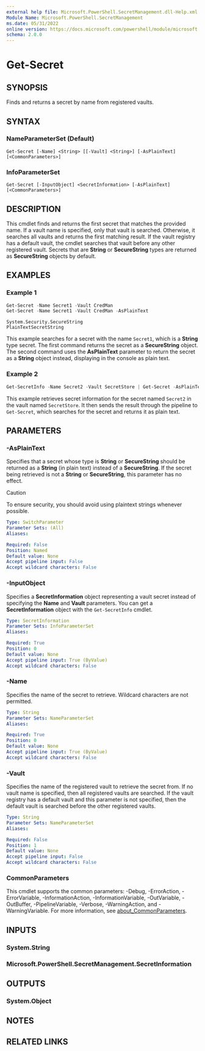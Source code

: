 ```yaml
---
external help file: Microsoft.PowerShell.SecretManagement.dll-Help.xml
Module Name: Microsoft.PowerShell.SecretManagement
ms.date: 05/31/2022
online version: https://docs.microsoft.com/powershell/module/microsoft.powershell.secretmanagement/get-secret?view=ps-modules&wt.mc_id=ps-gethelp
schema: 2.0.0
---
```


# Get-Secret

## SYNOPSIS
Finds and returns a secret by name from registered vaults.

## SYNTAX

### NameParameterSet (Default)

```
Get-Secret [-Name] <String> [[-Vault] <String>] [-AsPlainText] [<CommonParameters>]
```

### InfoParameterSet

```
Get-Secret [-InputObject] <SecretInformation> [-AsPlainText] [<CommonParameters>]
```

## DESCRIPTION

This cmdlet finds and returns the first secret that matches the provided name. If a vault name is
specified, only that vault is searched. Otherwise, it searches all vaults and returns the first
matching result. If the vault registry has a default vault, the cmdlet searches that vault before
any other registered vault. Secrets that are **String** or **SecureString** types are returned as
**SecureString** objects by default.

## EXAMPLES

### Example 1

```powershell
Get-Secret -Name Secret1 -Vault CredMan
Get-Secret -Name Secret1 -Vault CredMan -AsPlainText
```

```output
System.Security.SecureString
PlainTextSecretString
```

This example searches for a secret with the name `Secret1`, which is a **String** type secret. The
first command returns the secret as a **SecureString** object. The second command uses the
**AsPlainText** parameter to return the secret as a **String** object instead, displaying in the
console as plain text.

### Example 2

```powershell
Get-SecretInfo -Name Secret2 -Vault SecretStore | Get-Secret -AsPlainText
```

This example retrieves secret information for the secret named `Secret2` in the vault named
`SecretStore`. It then sends the result through the pipeline to `Get-Secret`, which searches for the
secret and returns it as plain text.

## PARAMETERS

### -AsPlainText

Specifies that a secret whose type is **String** or **SecureString** should be returned as a
**String** (in plain text) instead of a **SecureString**. If the secret being retrieved is not a
**String** or **SecureString**, this parameter has no effect.

> [!CAUTION]
> To ensure security, you should avoid using plaintext strings whenever possible.

```yaml
Type: SwitchParameter
Parameter Sets: (All)
Aliases:

Required: False
Position: Named
Default value: None
Accept pipeline input: False
Accept wildcard characters: False
```

### -InputObject

Specifies a **SecretInformation** object representing a vault secret instead of specifying the
**Name** and **Vault** parameters. You can get a **SecretInformation** object with the
`Get-SecretInfo` cmdlet.

```yaml
Type: SecretInformation
Parameter Sets: InfoParameterSet
Aliases:

Required: True
Position: 0
Default value: None
Accept pipeline input: True (ByValue)
Accept wildcard characters: False
```

### -Name

Specifies the name of the secret to retrieve. Wildcard characters are not permitted.

```yaml
Type: String
Parameter Sets: NameParameterSet
Aliases:

Required: True
Position: 0
Default value: None
Accept pipeline input: True (ByValue)
Accept wildcard characters: False
```

### -Vault

Specifies the name of the registered vault to retrieve the secret from. If no vault name is
specified, then all registered vaults are searched. If the vault registry has a default vault and
this parameter is not specified, then the default vault is searched before the other registered
vaults.

```yaml
Type: String
Parameter Sets: NameParameterSet
Aliases:

Required: False
Position: 1
Default value: None
Accept pipeline input: False
Accept wildcard characters: False
```

### CommonParameters

This cmdlet supports the common parameters: -Debug, -ErrorAction, -ErrorVariable,
-InformationAction, -InformationVariable, -OutVariable, -OutBuffer, -PipelineVariable, -Verbose,
-WarningAction, and -WarningVariable. For more information, see
[about_CommonParameters](http://go.microsoft.com/fwlink/?LinkID=113216).

## INPUTS

### System.String

### Microsoft.PowerShell.SecretManagement.SecretInformation

## OUTPUTS

### System.Object

## NOTES

## RELATED LINKS
